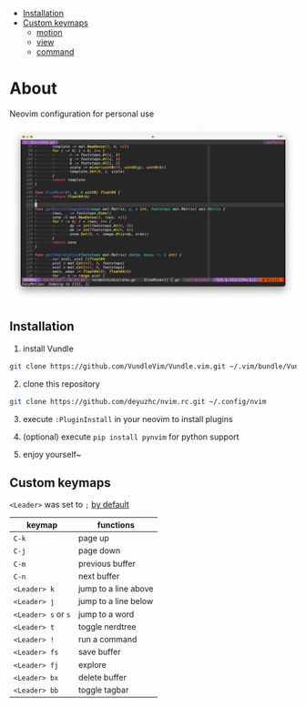 * [Installation](#installation)
* [Custom keymaps](#custom-keymaps)
  * [motion](#motion)
  * [view](#view)
  * [command](#command)

# About

Neovim configuration for personal use

![ScreenShot](screenshot.png)

## Installation

1. install Vundle
```sh
git clone https://github.com/VundleVim/Vundle.vim.git ~/.vim/bundle/Vundle.vim
```

2. clone this repository
```sh
git clone https://github.com/deyuzhc/nvim.rc.git ~/.config/nvim
```

3. execute `:PluginInstall` in your neovim to install plugins

4. (optional) execute `pip install pynvim` for python support

5. enjoy yourself~


## Custom keymaps

`<Leader>` was set to `;` [by default](custom/extensions.vim)

| keymap              | functions            |
|---------------------|----------------------|
| `C-k`               | page up              |
| `C-j`               | page down            |
| `C-m`               | previous buffer      |
| `C-n`               | next buffer          |
| `<Leader> k`        | jump to a line above |
| `<Leader> j`        | jump to a line below |
| `<Leader> s` or `s` | jump to a word       |
| `<Leader> t`        | toggle nerdtree      |
| `<Leader> !`        | run a command        |
| `<Leader> fs`       | save buffer          |
| `<Leader> fj`       | explore              |
| `<Leader> bx`       | delete buffer        |
| `<Leader> bb`       | toggle tagbar        |

